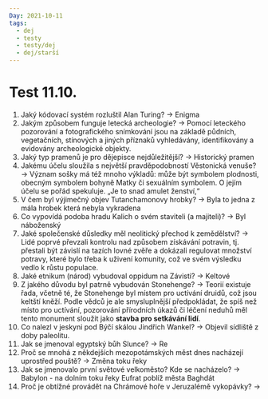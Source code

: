 ```yaml
---
Day: 2021-10-11
tags:
  - dej
  - testy
  - testy/dej
  - dej/starší
---
```

# Test 11.10.
1. Jaký kódovací systém rozluštil Alan Turing?
-> Enigma
2. Jakým způsobem funguje letecká archeologie?
-> Pomocí leteckého pozorování a fotografického snímkování jsou na základě půdních, vegetačních, stínových a jiných příznaků vyhledávány, identifikovány a evidovány archeologické objekty.
3. Jaký typ pramenů je pro dějepisce nejdůležitější?
-> Historický pramen
4. Jakému účelu sloužila s největší pravděpodobností Věstonická venuše?
-> Význam sošky má též mnoho výkladů: může být symbolem plodnosti, obecným symbolem bohyně Matky či sexuálním symbolem. O jejím účelu se pořád spekuluje. „Je to snad amulet ženství,“
5. V čem byl výjimečný objev Tutanchamonovy hrobky?
-> Byla to jedna z mála hrobek která nebyla vykradena
6. Co vypovídá podoba hradu Kalich o svém staviteli (a majiteli)?
->  Byl náboženský
7. Jaké společenské důsledky měl neolitický přechod k zemědělství?
-> Lidé poprvé převzali kontrolu nad způsobem získávání potravin, tj. přestali být závislí na tazích lovné zvěře a dokázali regulovat množství potravy, které bylo třeba k uživení komunity, což ve svém výsledku vedlo k růstu populace.
8. Jaké etnikum (národ) vybudoval oppidum na Závisti?
-> Keltové
9. Z jakého důvodu byl patrně vybudován Stonehenge?
-> Teorií existuje řada, včetně té, že Stonehenge byl místem pro uctívání druidů, což jsou keltští kněží. Podle vědců je ale smysluplnější předpokládat, že spíš než místo pro uctívání, pozorování přírodních úkazů či léčení neduhů měl tento monument sloužit jako **stavba pro setkávání lidí**.
10. Co nalezl v jeskyni pod Býčí skálou Jindřich Wankel?
-> Objevil sídliště z doby paleolitu.
11. Jak se jmenoval egyptský bůh Slunce?
-> Re
12. Proč se mnohá z někdejších mezopotámských měst dnes nacházejí uprostřed pouště?
-> Změna toku řeky
13. Jak se jmenovalo první světové velkoměsto? Kde se nacházelo?
-> Babylon - na dolním toku řeky Eufrat poblíž města Baghdát
14. Proč je obtížné provádět na Chrámové hoře v Jeruzalémě vykopávky?
-> 